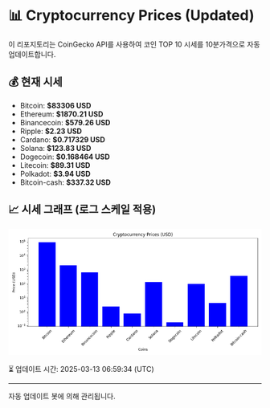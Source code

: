 
# 📊 Cryptocurrency Prices (Updated)

이 리포지토리는 CoinGecko API를 사용하여 코인 TOP 10 시세를 10분가격으로 자동 업데이트합니다.

## 💰 현재 시세
- Bitcoin: **$83306 USD**
- Ethereum: **$1870.21 USD**
- Binancecoin: **$579.26 USD**
- Ripple: **$2.23 USD**
- Cardano: **$0.717329 USD**
- Solana: **$123.83 USD**
- Dogecoin: **$0.168464 USD**
- Litecoin: **$89.31 USD**
- Polkadot: **$3.94 USD**
- Bitcoin-cash: **$337.32 USD**

## 📈 시세 그래프 (로그 스케일 적용)
![Crypto Prices](crypto_prices.png)

⏳ 업데이트 시간: 2025-03-13 06:59:34 (UTC)

---
자동 업데이트 봇에 의해 관리됩니다.
